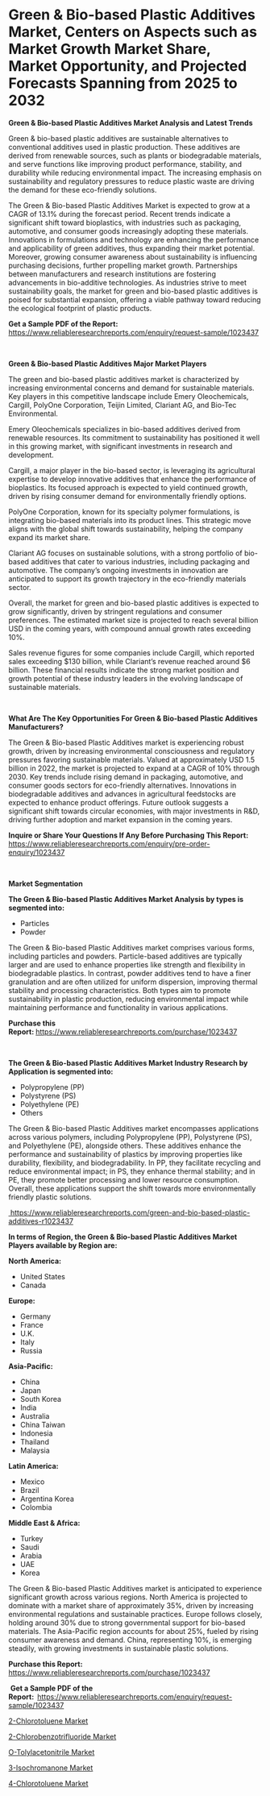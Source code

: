 <p><h1>Green & Bio-based Plastic Additives Market, Centers on Aspects such as Market Growth Market Share, Market Opportunity, and Projected Forecasts Spanning from 2025 to 2032</h1></p><p><strong>Green & Bio-based Plastic Additives Market Analysis and Latest Trends</strong></p>
<p><p>Green & bio-based plastic additives are sustainable alternatives to conventional additives used in plastic production. These additives are derived from renewable sources, such as plants or biodegradable materials, and serve functions like improving product performance, stability, and durability while reducing environmental impact. The increasing emphasis on sustainability and regulatory pressures to reduce plastic waste are driving the demand for these eco-friendly solutions.</p><p>The Green & Bio-based Plastic Additives Market is expected to grow at a CAGR of 13.1% during the forecast period. Recent trends indicate a significant shift toward bioplastics, with industries such as packaging, automotive, and consumer goods increasingly adopting these materials. Innovations in formulations and technology are enhancing the performance and applicability of green additives, thus expanding their market potential. Moreover, growing consumer awareness about sustainability is influencing purchasing decisions, further propelling market growth. Partnerships between manufacturers and research institutions are fostering advancements in bio-additive technologies. As industries strive to meet sustainability goals, the market for green and bio-based plastic additives is poised for substantial expansion, offering a viable pathway toward reducing the ecological footprint of plastic products.</p></p>
<p><strong>Get a Sample PDF of the Report:&nbsp;</strong> <a href="https://www.reliableresearchreports.com/enquiry/request-sample/1023437?utm_campaign=9&utm_medium=2&utm_source=Github&utm_content=ia&utm_term=01022025&utm_id=green-bio-based-plastic-additives">https://www.reliableresearchreports.com/enquiry/request-sample/1023437</a></p>
<p>&nbsp;</p>
<p><strong>Green & Bio-based Plastic Additives Major Market Players</strong></p>
<p><p>The green and bio-based plastic additives market is characterized by increasing environmental concerns and demand for sustainable materials. Key players in this competitive landscape include Emery Oleochemicals, Cargill, PolyOne Corporation, Teijin Limited, Clariant AG, and Bio-Tec Environmental. </p><p>Emery Oleochemicals specializes in bio-based additives derived from renewable resources. Its commitment to sustainability has positioned it well in this growing market, with significant investments in research and development. </p><p>Cargill, a major player in the bio-based sector, is leveraging its agricultural expertise to develop innovative additives that enhance the performance of bioplastics. Its focused approach is expected to yield continued growth, driven by rising consumer demand for environmentally friendly options.</p><p>PolyOne Corporation, known for its specialty polymer formulations, is integrating bio-based materials into its product lines. This strategic move aligns with the global shift towards sustainability, helping the company expand its market share.</p><p>Clariant AG focuses on sustainable solutions, with a strong portfolio of bio-based additives that cater to various industries, including packaging and automotive. The company’s ongoing investments in innovation are anticipated to support its growth trajectory in the eco-friendly materials sector.</p><p>Overall, the market for green and bio-based plastic additives is expected to grow significantly, driven by stringent regulations and consumer preferences. The estimated market size is projected to reach several billion USD in the coming years, with compound annual growth rates exceeding 10%.</p><p>Sales revenue figures for some companies include Cargill, which reported sales exceeding $130 billion, while Clariant’s revenue reached around $6 billion. These financial results indicate the strong market position and growth potential of these industry leaders in the evolving landscape of sustainable materials.</p></p>
<p>&nbsp;</p>
<p><strong>What Are The Key Opportunities For Green & Bio-based Plastic Additives Manufacturers?</strong></p>
<p><p>The Green & Bio-based Plastic Additives market is experiencing robust growth, driven by increasing environmental consciousness and regulatory pressures favoring sustainable materials. Valued at approximately USD 1.5 billion in 2022, the market is projected to expand at a CAGR of 10% through 2030. Key trends include rising demand in packaging, automotive, and consumer goods sectors for eco-friendly alternatives. Innovations in biodegradable additives and advances in agricultural feedstocks are expected to enhance product offerings. Future outlook suggests a significant shift towards circular economies, with major investments in R&D, driving further adoption and market expansion in the coming years.</p></p>
<p><strong>Inquire or Share Your Questions If Any Before Purchasing This Report:</strong> <a href="https://www.reliableresearchreports.com/enquiry/pre-order-enquiry/1023437?utm_campaign=9&utm_medium=2&utm_source=Github&utm_content=ia&utm_term=01022025&utm_id=green-bio-based-plastic-additives">https://www.reliableresearchreports.com/enquiry/pre-order-enquiry/1023437</a></p>
<p>&nbsp;</p>
<p><strong>Market Segmentation</strong></p>
<p><strong>The Green & Bio-based Plastic Additives Market Analysis by types is segmented into:</strong></p>
<p><ul><li>Particles</li><li>Powder</li></ul></p>
<p><p>The Green & Bio-based Plastic Additives market comprises various forms, including particles and powders. Particle-based additives are typically larger and are used to enhance properties like strength and flexibility in biodegradable plastics. In contrast, powder additives tend to have a finer granulation and are often utilized for uniform dispersion, improving thermal stability and processing characteristics. Both types aim to promote sustainability in plastic production, reducing environmental impact while maintaining performance and functionality in various applications.</p></p>
<p><strong>Purchase this Report:&nbsp;</strong><a href="https://www.reliableresearchreports.com/purchase/1023437?utm_campaign=9&utm_medium=2&utm_source=Github&utm_content=ia&utm_term=01022025&utm_id=green-bio-based-plastic-additives">https://www.reliableresearchreports.com/purchase/1023437</a></p>
<p>&nbsp;</p>
<p><strong>The Green & Bio-based Plastic Additives Market Industry Research by Application is segmented into:</strong></p>
<p><ul><li>Polypropylene (PP)</li><li>Polystyrene (PS)</li><li>Polyethylene (PE)</li><li>Others</li></ul></p>
<p><p>The Green & Bio-based Plastic Additives market encompasses applications across various polymers, including Polypropylene (PP), Polystyrene (PS), and Polyethylene (PE), alongside others. These additives enhance the performance and sustainability of plastics by improving properties like durability, flexibility, and biodegradability. In PP, they facilitate recycling and reduce environmental impact; in PS, they enhance thermal stability; and in PE, they promote better processing and lower resource consumption. Overall, these applications support the shift towards more environmentally friendly plastic solutions.</p></p>
<p><a href="https://www.reliableresearchreports.com/green-and-bio-based-plastic-additives-r1023437?utm_campaign=9&utm_medium=2&utm_source=Github&utm_content=ia&utm_term=01022025&utm_id=green-bio-based-plastic-additives">&nbsp;https://www.reliableresearchreports.com/green-and-bio-based-plastic-additives-r1023437</a></p>
<p><strong>In terms of Region, the Green & Bio-based Plastic Additives Market Players available by Region are:</strong></p>
<p>
    <p> <strong> North America: </strong>
        <ul>
            <li>United States</li>
            <li>Canada</li>
        </ul>
        </p> 
    <p> <strong> Europe: </strong>
        <ul>
            <li>Germany</li>
            <li>France</li>
            <li>U.K.</li>
            <li>Italy</li>
            <li>Russia</li>
        </ul>
        </p> 
    <p> <strong> Asia-Pacific: </strong>
        <ul>
            <li>China</li>
            <li>Japan</li>
            <li>South Korea</li>
            <li>India</li>
            <li>Australia</li>
            <li>China Taiwan</li>
            <li>Indonesia</li>
            <li>Thailand</li>
            <li>Malaysia</li>
        </ul>
        </p> 
    <p> <strong> Latin America: </strong>
        <ul>
            <li>Mexico</li>
            <li>Brazil</li>
            <li>Argentina Korea</li>
            <li>Colombia</li>
        </ul>
        </p> 
    <p> <strong> Middle East & Africa: </strong>
        <ul>
            <li>Turkey</li>
            <li>Saudi</li>
            <li>Arabia</li>
            <li>UAE</li>
            <li>Korea</li>
        </ul>
    </p>
    </p>
<p><p>The Green & Bio-based Plastic Additives market is anticipated to experience significant growth across various regions. North America is projected to dominate with a market share of approximately 35%, driven by increasing environmental regulations and sustainable practices. Europe follows closely, holding around 30% due to strong governmental support for bio-based materials. The Asia-Pacific region accounts for about 25%, fueled by rising consumer awareness and demand. China, representing 10%, is emerging steadily, with growing investments in sustainable plastic solutions.</p></p>
<p><strong>Purchase this Report: </strong><a href="https://www.reliableresearchreports.com/purchase/1023437?utm_campaign=9&utm_medium=2&utm_source=Github&utm_content=ia&utm_term=01022025&utm_id=green-bio-based-plastic-additives">https://www.reliableresearchreports.com/purchase/1023437</a></p>
<p>&nbsp;<strong>Get a Sample PDF of the Report:&nbsp;&nbsp;</strong><a href="https://www.reliableresearchreports.com/enquiry/request-sample/1023437?utm_campaign=9&utm_medium=2&utm_source=Github&utm_content=ia&utm_term=01022025&utm_id=green-bio-based-plastic-additives">https://www.reliableresearchreports.com/enquiry/request-sample/1023437</a></p>
<p><strong></strong></p>
<p><p><a href="https://github.com/ulyssacrayne00231/Market-Research-Report-List-1/blob/main/2-chlorotoluene-market.md?utm_campaign=9&utm_medium=2&utm_source=Github&utm_content=ia&utm_term=01022025&utm_id=green-bio-based-plastic-additives">2-Chlorotoluene Market</a></p><p><a href="https://github.com/savannabyun726/Market-Research-Report-List-1/blob/main/2-chlorobenzotrifluoride-market.md?utm_campaign=9&utm_medium=2&utm_source=Github&utm_content=ia&utm_term=01022025&utm_id=green-bio-based-plastic-additives">2-Chlorobenzotrifluoride Market</a></p><p><a href="https://github.com/organophelia8282/Market-Research-Report-List-1/blob/main/o-tolylacetonitrile-market.md?utm_campaign=9&utm_medium=2&utm_source=Github&utm_content=ia&utm_term=01022025&utm_id=green-bio-based-plastic-additives">O-Tolylacetonitrile Market</a></p><p><a href="https://github.com/jamastodola515/Market-Research-Report-List-1/blob/main/3-isochromanone-market.md?utm_campaign=9&utm_medium=2&utm_source=Github&utm_content=ia&utm_term=01022025&utm_id=green-bio-based-plastic-additives">3-Isochromanone Market</a></p><p><a href="https://github.com/danikabiele541/Market-Research-Report-List-1/blob/main/4-chlorotoluene-market.md?utm_campaign=9&utm_medium=2&utm_source=Github&utm_content=ia&utm_term=01022025&utm_id=green-bio-based-plastic-additives">4-Chlorotoluene Market</a></p></p>